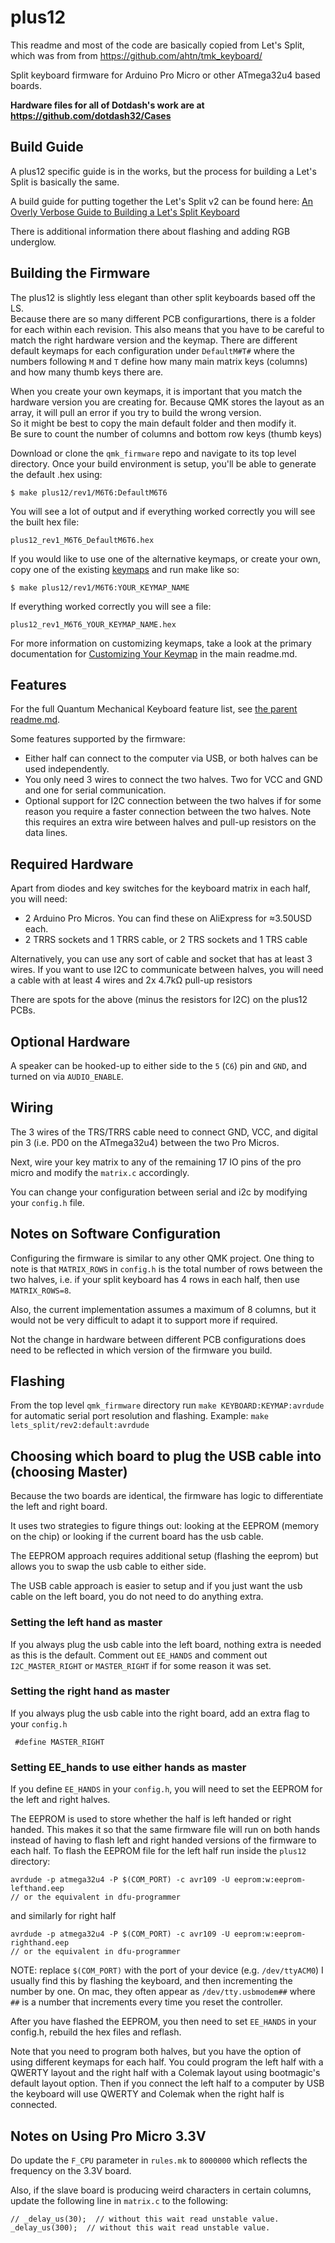 plus12
======

This readme and most of the code are basically copied from Let's Split, which was from from https://github.com/ahtn/tmk_keyboard/

Split keyboard firmware for Arduino Pro Micro or other ATmega32u4 based boards.

**Hardware files for all of Dotdash's work are at https://github.com/dotdash32/Cases**

## Build Guide

A plus12 specific guide is in the works, but the process for building a Let's Split is basically the same.

A build guide for putting together the Let's Split v2 can be found here: [An Overly Verbose Guide to Building a Let's Split Keyboard](https://github.com/nicinabox/lets-split-guide)

There is additional information there about flashing and adding RGB underglow.


## Building the Firmware

The plus12 is slightly less elegant than other split keyboards based off the LS.  
Because there are so many different PCB configurartions, there is a folder for each within each revision.
This also means that you have to be careful to match the right hardware version and the keymap.
There are different default keymaps for each configuration under `DefaultM#T#` where the numbers following `M` and `T` define how many main matrix keys (columns) and how many thumb keys there are.

When you create your own keymaps, it is important that you match the hardware version you are creating for.
Because QMK stores the layout as an array, it will pull an error if you try to build the wrong version.  
So it might be best to copy the main default folder and then modify it.  
Be sure to count the number of columns and bottom row keys (thumb keys)

Download or clone the `qmk_firmware` repo and navigate to its top level directory. Once your build environment is setup, you'll be able to generate the default .hex using:

```
$ make plus12/rev1/M6T6:DefaultM6T6
```

You will see a lot of output and if everything worked correctly you will see the built hex file:

```
plus12_rev1_M6T6_DefaultM6T6.hex
```

If you would like to use one of the alternative keymaps, or create your own, copy one of the existing [keymaps](keymaps/) and run make like so:


```
$ make plus12/rev1/M6T6:YOUR_KEYMAP_NAME
```

If everything worked correctly you will see a file:

```
plus12_rev1_M6T6_YOUR_KEYMAP_NAME.hex
```

For more information on customizing keymaps, take a look at the primary documentation for [Customizing Your Keymap](/docs/faq_keymap.md) in the main readme.md.


Features
--------

For the full Quantum Mechanical Keyboard feature list, see [the parent readme.md](/readme.md).

Some features supported by the firmware:

* Either half can connect to the computer via USB, or both halves can be used
  independently.
* You only need 3 wires to connect the two halves. Two for VCC and GND and one
  for serial communication.
* Optional support for I2C connection between the two halves if for some
  reason you require a faster connection between the two halves. Note this
  requires an extra wire between halves and pull-up resistors on the data lines.

Required Hardware
-----------------

Apart from diodes and key switches for the keyboard matrix in each half, you
will need:

* 2 Arduino Pro Micros. You can find these on AliExpress for ≈3.50USD each.
* 2 TRRS sockets and 1 TRRS cable, or 2 TRS sockets and 1 TRS cable

Alternatively, you can use any sort of cable and socket that has at least 3
wires. If you want to use I2C to communicate between halves, you will need a
cable with at least 4 wires and 2x 4.7kΩ pull-up resistors

There are spots for the above (minus the resistors for I2C) on the plus12 PCBs.

Optional Hardware
-----------------

A speaker can be hooked-up to either side to the `5` (`C6`) pin and `GND`, and turned on via `AUDIO_ENABLE`.

Wiring
------

The 3 wires of the TRS/TRRS cable need to connect GND, VCC, and digital pin 3 (i.e.
PD0 on the ATmega32u4) between the two Pro Micros.

Next, wire your key matrix to any of the remaining 17 IO pins of the pro micro
and modify the `matrix.c` accordingly.

You can change your configuration between serial and i2c by modifying your `config.h` file.

Notes on Software Configuration
-------------------------------

Configuring the firmware is similar to any other QMK project. One thing
to note is that `MATRIX_ROWS` in `config.h` is the total number of rows between
the two halves, i.e. if your split keyboard has 4 rows in each half, then use
`MATRIX_ROWS=8`.

Also, the current implementation assumes a maximum of 8 columns, but it would
not be very difficult to adapt it to support more if required.

Not the change in hardware between different PCB configurations does need to be reflected in which version of the firmware you build.

Flashing
-------
From the top level `qmk_firmware` directory run `make KEYBOARD:KEYMAP:avrdude` for automatic serial port resolution and flashing.
Example: `make lets_split/rev2:default:avrdude`


Choosing which board to plug the USB cable into (choosing Master)
--------
Because the two boards are identical, the firmware has logic to differentiate the left and right board.

It uses two strategies to figure things out: looking at the EEPROM (memory on the chip) or looking if the current board has the usb cable.

The EEPROM approach requires additional setup (flashing the eeprom) but allows you to swap the usb cable to either side.

The USB cable approach is easier to setup and if you just want the usb cable on the left board, you do not need to do anything extra.

### Setting the left hand as master
If you always plug the usb cable into the left board, nothing extra is needed as this is the default. Comment out `EE_HANDS` and comment out `I2C_MASTER_RIGHT` or `MASTER_RIGHT` if for some reason it was set.

### Setting the right hand as master
If you always plug the usb cable into the right board, add an extra flag to your `config.h`
```
 #define MASTER_RIGHT
```

### Setting EE_hands to use either hands as master
If you define `EE_HANDS` in your `config.h`, you will need to set the
EEPROM for the left and right halves.

The EEPROM is used to store whether the
half is left handed or right handed. This makes it so that the same firmware
file will run on both hands instead of having to flash left and right handed
versions of the firmware to each half. To flash the EEPROM file for the left
half run inside the `plus12` directory:
```
avrdude -p atmega32u4 -P $(COM_PORT) -c avr109 -U eeprom:w:eeprom-lefthand.eep
// or the equivalent in dfu-programmer

```
and similarly for right half
```
avrdude -p atmega32u4 -P $(COM_PORT) -c avr109 -U eeprom:w:eeprom-righthand.eep
// or the equivalent in dfu-programmer
```

NOTE: replace `$(COM_PORT)` with the port of your device (e.g. `/dev/ttyACM0`)
I usually find this by flashing the keyboard, and then incrementing the number by one.
On mac, they often appear as `/dev/tty.usbmodem##` where `##` is a number that increments every time you reset the controller.

After you have flashed the EEPROM, you then need to set `EE_HANDS` in your config.h, rebuild the hex files and reflash.

Note that you need to program both halves, but you have the option of using
different keymaps for each half. You could program the left half with a QWERTY
layout and the right half with a Colemak layout using bootmagic's default layout option.
Then if you connect the left half to a computer by USB the keyboard will use QWERTY and Colemak when the
right half is connected.


Notes on Using Pro Micro 3.3V
-----------------------------

Do update the `F_CPU` parameter in `rules.mk` to `8000000` which reflects
the frequency on the 3.3V board.

Also, if the slave board is producing weird characters in certain columns,
update the following line in `matrix.c` to the following:

```
// _delay_us(30);  // without this wait read unstable value.
_delay_us(300);  // without this wait read unstable value.
```
